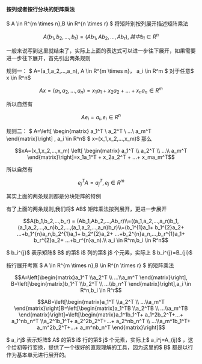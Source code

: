 
#### 按列或者按行分块的矩阵乘法

$ A \in R^{m \times n},B \in R^{n \times r} $ 将矩阵别按列展开描述矩阵乘法

```math
A(b_1,b_2,...,b_r) = (Ab_1,Ab_2,...,Ab_r),其中 b_i \in R^n
```
一般来说写到这里就结束了，实际上上面的表达式可以进一步往下展开，如果需要进一步往下展开，首先引出两条规则

规则一：
$ A=(a_1,a_2,...,a_n), A \in R^{m \times n}， a_i \in R^m $ 对于任意$ x \in R^n$ 
 ```math
 Ax=(a_1,a_2,...,a_n)=x_1a_1+ x_2a_2+...+x_na_n \in R^m
 ```
 所以自然有
 ```math
 Ae_i=a_i,e_i \in R^n
 ```
 
 
 规则二：
$ A=\left[ \begin{matrix} a_1^T \\  a_2^T \\ ...\\ a_m^T \end{matrix}\right] , a_i \in R^n$  $ x=(x_1,x_2,...,x_m)$ 
那么
```math
xA=(x_1,x_2,...,x_m) \left[ \begin{matrix} a_1^T \\  a_2^T \\ ...\\ a_m^T \end{matrix}\right]=x_1a_1^T + x_2a_2^T + ...+ x_ma_m^T
```

所以自然有
 ```math
 e_j^TA=a_j^T,e_j \in R^m
 ```
其实上面的两条规则都是分块矩阵的特例 


有了上面的两条规则,我们将$ AB$ 矩阵乘法按列展开，更进一步展开
```math
A(b_1,b_2,...,b_r) = (Ab_1,Ab_2,...,Ab_r)\\=((a_1,a_2,...,a_n)b_1,(a_1,a_2,...,a_n)b_2,...,(a_1,a_2,...,a_n)b_r)\\=(b_1^{1}a_1+ b_1^{2}a_2+ ...+b_1^{n}a_n,b_2^{1}a_1+ b_2^{2}a_2+ ...+b_2^{n}a_n,...,b_r^{1}a_1+ b_r^{2}a_2+ ...+b_r^{n}a_n).\\ a_i \in R^m,b_i \in R^n
```
$ b_i^{j}$ 表示矩阵$ B$ 的第$ i$ 列的第$ j$ 个元素，实际上
$ b_i^{j}=B_{ji}$ 


按行展开考察  $ A \in R^{m \times n},B \in R^{n \times r} $ 的矩阵乘法

```math
A=\left[\begin{matrix}a_1^T \\a_2^T \\ ...\\a_m^T \end{matrix}\right],
B=\left[\begin{matrix}b_1^T \\b_2^T \\ ...\\b_n^T \end{matrix}\right],a_i \in R^n,b_i \in R^r
```

```math
AB=\left[\begin{matrix}a_1^T \\a_2^T \\ ...\\a_m^T \end{matrix}\right]B=\left[\begin{matrix}a_1^TB \\a_2^TB \\ ...\\a_m^TB \end{matrix}\right]=\left[\begin{matrix}a_1^1b_1^T+ a_1^2b_2^T+...+ a_1^nb_n^T \\a_2^1b_1^T+ a_2^2b_2^T+...+ a_2^nb_n^T \\ ...\\a_m^1b_1^T+ a_m^2b_2^T+...+ a_m^nb_n^T \end{matrix}\right]
```
$ a_i^j$ 表示矩阵$ A$ 的第$ i$ 行的第$ j$ 个元素，实际上$ a_i^j=A_{ij}$ ，这个给初等行变换，提供了一个很好的直观理解的工具，因为这里的$ B$ 都是以行作为基本单元进行展开的。


